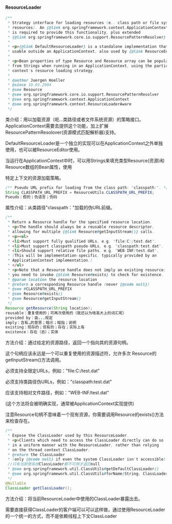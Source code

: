 #### ResourceLoader

```java
/**
 * Strategy interface for loading resources (e.. class path or file system
 * resources). An {@link org.springframework.context.ApplicationContext}
 * is required to provide this functionality, plus extended
 * {@link org.springframework.core.io.support.ResourcePatternResolver} support.
 *
 * <p>{@link DefaultResourceLoader} is a standalone implementation that is
 * usable outside an ApplicationContext, also used by {@link ResourceEditor}.
 *
 * <p>Bean properties of type Resource and Resource array can be populated
 * from Strings when running in an ApplicationContext, using the particular
 * context's resource loading strategy.
 *
 * @author Juergen Hoeller
 * @since 10.03.2004
 * @see Resource
 * @see org.springframework.core.io.support.ResourcePatternResolver
 * @see org.springframework.context.ApplicationContext
 * @see org.springframework.context.ResourceLoaderAware
 */
```

类介绍：用以加载资源（呃...类路径或者文件系统资源）的策略接口。ApplicationContext需要去提供这个功能，加上扩展ResourcePatternResolover(资源模式匹配解析器)支持。

DefaultResourceLoader是一个独立的实现可以在ApplicationContext之外单独使用，也可以被ResourceEditor使用。

当运行在ApplicationContext中时，可以用Strings来填充类型Resource(资源)和Resource数组的Bean属性，使用

特定上下文的资源加载策略。

```java
/** Pseudo URL prefix for loading from the class path: "classpath:". */
String CLASSPATH_URL_PREFIX = ResourceUtils.CLASSPATH_URL_PREFIX;
Pseudo：假的；伪语言；伪码
```

属性介绍：从类路径"classpath："加载的伪URL前缀。

```java
/**
 * Return a Resource handle for the specified resource location.
 * <p>The handle should always be a reusable resource descriptor,
 * allowing for multiple {@link Resource#getInputStream()} calls.
 * <p><ul>
 * <li>Must support fully qualified URLs, e.g. "file:C:/test.dat".
 * <li>Must support classpath pseudo-URLs, e.g. "classpath:test.dat".
 * <li>Should support relative file paths, e.g. "WEB-INF/test.dat".
 * (This will be implementation-specific, typically provided by an
 * ApplicationContext implementation.)
 * </ul>
 * <p>Note that a Resource handle does not imply an existing resource;
 * you need to invoke {@link Resource#exists} to check for existence.
 * @param location the resource location
 * @return a corresponding Resource handle (never {@code null})
 * @see #CLASSPATH_URL_PREFIX
 * @see Resource#exists()
 * @see Resource#getInputStream()
 */
Resource getResource(String location);
reusable：重复使用的；可再次使用的（我还以为啥高大上的词汇呢）
provided by：由...规定
imply：含有…的意思；暗示；暗指；说明
existing：现存的；现有的；存在；实际上有
existence：存在（态）；实体
```

方法介绍：通过给定的资源路径，返回一个指向其的资源句柄。

这个句柄应该永远是一个可以重复使用的资源描述符，允许多次 Resource的getInputStream()方法调用。

必须支持全限定URLs，例如："file:C:/test.dat"

必须支持类路径伪URLs，例如："classpath:test.dat"

应该支持相对文件路径，例如："WEB-INF/test.dat"

(这个方法将会被明确实现，通常被ApplicationContext实现提供)

注意Resource句柄不意味着一个现有资源，你需要调用Resource的exists()方法来检查存在。

```java
/**
 * Expose the ClassLoader used by this ResourceLoader.
 * <p>Clients which need to access the ClassLoader directly can do so
 * in a uniform manner with the ResourceLoader, rather than relying
 * on the thread context ClassLoader.
 * @return the ClassLoader
 * (only {@code null} if even the system ClassLoader isn't accessible)
 //只有当即使系统ClassLoader都不可用才返回null
 * @see org.springframework.util.ClassUtils#getDefaultClassLoader()
 * @see org.springframework.util.ClassUtils#forName(String, ClassLoader)
 */
@Nullable
ClassLoader getClassLoader();
```

方法介绍：将当前ResourceLoader中使用的ClassLoader暴露出去。

需要直接获得ClassLoader的客户端可以可以这样做，通过使用ResourceLoader的一个统一的方式，而不是依赖线程上下文ClassLoader